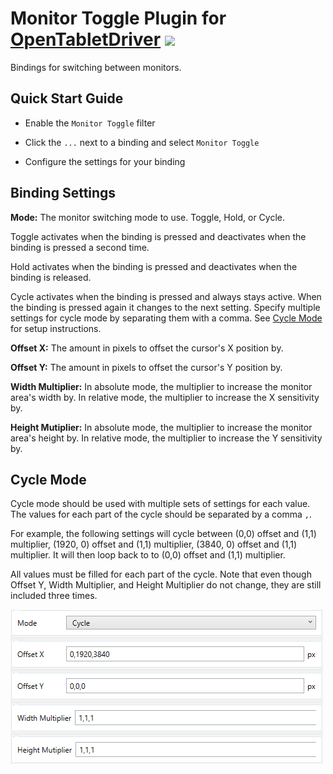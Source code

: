 # Monitor Toggle Plugin for [OpenTabletDriver](https://github.com/OpenTabletDriver/OpenTabletDriver) [![](https://img.shields.io/github/downloads/Kuuuube/monitor_toggle/total.svg)](https://github.com/Kuuuube/monitor_toggle/releases/latest)

Bindings for switching between monitors.

## Quick Start Guide

- Enable the `Monitor Toggle` filter

- Click the `...` next to a binding and select `Monitor Toggle`

- Configure the settings for your binding

## Binding Settings

**Mode:** The monitor switching mode to use. Toggle, Hold, or Cycle.

Toggle activates when the binding is pressed and deactivates when the binding is pressed a second time.

Hold activates when the binding is pressed and deactivates when the binding is released.

Cycle activates when the binding is pressed and always stays active. When the binding is pressed again it changes to the next setting. Specify multiple settings for cycle mode by separating them with a comma. See [Cycle Mode](#cycle-mode) for setup instructions.

**Offset X:** The amount in pixels to offset the cursor's X position by.

**Offset Y:** The amount in pixels to offset the cursor's Y position by.

**Width Multiplier:** In absolute mode, the multiplier to increase the monitor area's width by. In relative mode, the multiplier to increase the X sensitivity by.

**Height Mutiplier:** In absolute mode, the multiplier to increase the monitor area's height by. In relative mode, the multiplier to increase the Y sensitivity by.

## Cycle Mode

Cycle mode should be used with multiple sets of settings for each value. The values for each part of the cycle should be separated by a comma `,`.

For example, the following settings will cycle between (0,0) offset and (1,1) multiplier, (1920, 0) offset and (1,1) multiplier, (3840, 0) offset and (1,1) multiplier. It will then loop back to to (0,0) offset and (1,1) multiplier.

All values must be filled for each part of the cycle. Note that even though Offset Y, Width Multiplier, and Height Multiplier do not change, they are still included three times.

![](./cycle_example.png)